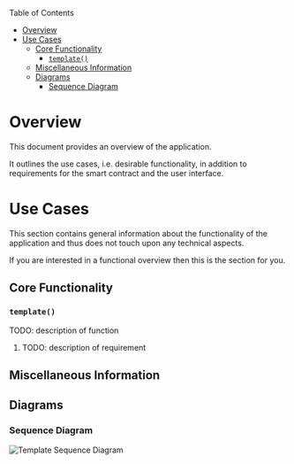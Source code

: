 Table of Contents
- [Overview](#overview)
- [Use Cases](#use-cases)
  - [Core Functionality](#core-functionality)
    - [`template()`](#template)
  - [Miscellaneous Information](#miscellaneous-information)
  - [Diagrams](#diagrams)
    - [Sequence Diagram](#sequence-diagram)

# Overview

This document provides an overview of the application.

It outlines the use cases, i.e. desirable functionality, in addition to requirements for the smart contract and the user interface.

# Use Cases

This section contains general information about the functionality of the application and thus does not touch upon any technical aspects.

If you are interested in a functional overview then this is the section for you.

## Core Functionality

### `template()`

TODO: description of function

1. TODO: description of requirement

## Miscellaneous Information

## Diagrams

### Sequence Diagram

![Template Sequence Diagram](.docs/template-sequence-diagram.png)